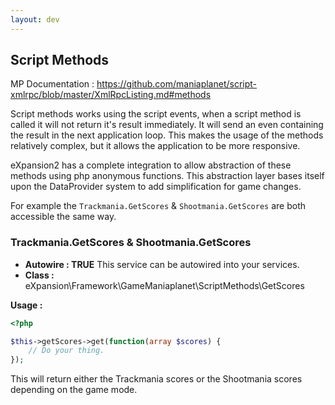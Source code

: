 ```yaml
---
layout: dev
---
```


## Script Methods

MP Documentation : https://github.com/maniaplanet/script-xmlrpc/blob/master/XmlRpcListing.md#methods

Script methods works using the script events, when a script method is called it will not return it's result immediately.
It will send an even containing the result in the next application loop. This makes the usage of the methods 
relatively complex, but it allows the application to be more responsive.  

eXpansion2 has a complete integration to allow abstraction of these methods using php anonymous functions. This 
abstraction layer bases itself upon the DataProvider system to add simplification for game changes. 

For example the `Trackmania.GetScores` & `Shootmania.GetScores` are both accessible the same way. 

### Trackmania.GetScores & Shootmania.GetScores

* **Autowire : TRUE** This service can be autowired into your services. 
* **Class :** eXpansion\Framework\GameManiaplanet\ScriptMethods\GetScores

**Usage :**
```php
<?php 

$this->getScores->get(function(array $scores) {
    // Do your thing.
});
```

This will return either the Trackmania scores or the Shootmania scores depending on the game mode.
